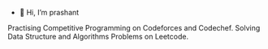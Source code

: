 - 👋 Hi, I’m prashant

Practising Competitive Programming on Codeforces and Codechef.
Solving Data Structure and Algorithms Problems on Leetcode.
<!---
prashant695/prashant695 is a ✨ special ✨ repository because its `README.md` (this file) appears on your GitHub profile.
You can click the Preview link to take a look at your changes.
--->
